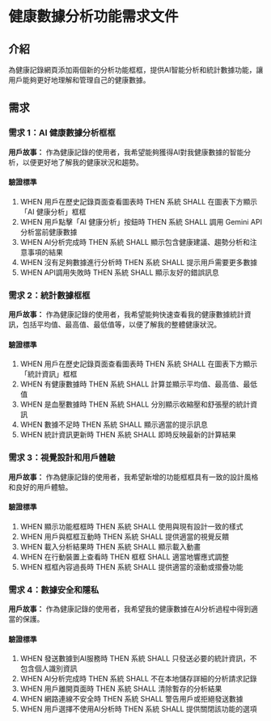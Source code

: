 # 健康數據分析功能需求文件

## 介紹

為健康記錄網頁添加兩個新的分析功能框框，提供AI智能分析和統計數據功能，讓用戶能夠更好地理解和管理自己的健康數據。

## 需求

### 需求 1：AI 健康數據分析框框

**用戶故事：** 作為健康記錄的使用者，我希望能夠獲得AI對我健康數據的智能分析，以便更好地了解我的健康狀況和趨勢。

#### 驗證標準
1. WHEN 用戶在歷史記錄頁面查看圖表時 THEN 系統 SHALL 在圖表下方顯示「AI 健康分析」框框
2. WHEN 用戶點擊「AI 健康分析」按鈕時 THEN 系統 SHALL 調用 Gemini API 分析當前健康數據
3. WHEN AI分析完成時 THEN 系統 SHALL 顯示包含健康建議、趨勢分析和注意事項的結果
4. WHEN 沒有足夠數據進行分析時 THEN 系統 SHALL 提示用戶需要更多數據
5. WHEN API調用失敗時 THEN 系統 SHALL 顯示友好的錯誤訊息

### 需求 2：統計數據框框

**用戶故事：** 作為健康記錄的使用者，我希望能夠快速查看我的健康數據統計資訊，包括平均值、最高值、最低值等，以便了解我的整體健康狀況。

#### 驗證標準
1. WHEN 用戶在歷史記錄頁面查看圖表時 THEN 系統 SHALL 在圖表下方顯示「統計資訊」框框
2. WHEN 有健康數據時 THEN 系統 SHALL 計算並顯示平均值、最高值、最低值
3. WHEN 是血壓數據時 THEN 系統 SHALL 分別顯示收縮壓和舒張壓的統計資訊
4. WHEN 數據不足時 THEN 系統 SHALL 顯示適當的提示訊息
5. WHEN 統計資訊更新時 THEN 系統 SHALL 即時反映最新的計算結果

### 需求 3：視覺設計和用戶體驗

**用戶故事：** 作為健康記錄的使用者，我希望新增的功能框框具有一致的設計風格和良好的用戶體驗。

#### 驗證標準
1. WHEN 顯示功能框框時 THEN 系統 SHALL 使用與現有設計一致的樣式
2. WHEN 用戶與框框互動時 THEN 系統 SHALL 提供適當的視覺反饋
3. WHEN 載入分析結果時 THEN 系統 SHALL 顯示載入動畫
4. WHEN 在行動裝置上查看時 THEN 框框 SHALL 適當地響應式調整
5. WHEN 框框內容過長時 THEN 系統 SHALL 提供適當的滾動或摺疊功能

### 需求 4：數據安全和隱私

**用戶故事：** 作為健康記錄的使用者，我希望我的健康數據在AI分析過程中得到適當的保護。

#### 驗證標準
1. WHEN 發送數據到AI服務時 THEN 系統 SHALL 只發送必要的統計資訊，不包含個人識別資訊
2. WHEN AI分析完成時 THEN 系統 SHALL 不在本地儲存詳細的分析請求記錄
3. WHEN 用戶離開頁面時 THEN 系統 SHALL 清除暫存的分析結果
4. WHEN 網路連線不安全時 THEN 系統 SHALL 警告用戶或拒絕發送數據
5. WHEN 用戶選擇不使用AI分析時 THEN 系統 SHALL 提供關閉該功能的選項